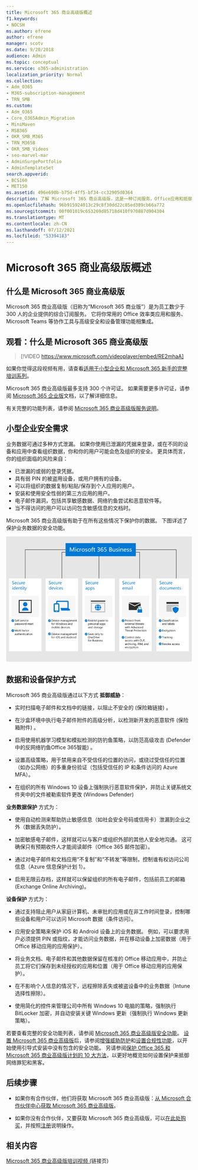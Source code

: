 ```yaml
---
title: Microsoft 365 商业高级版概述
f1.keywords:
- NOCSH
ms.author: efrene
author: efrene
manager: scotv
ms.date: 9/20/2018
audience: Admin
ms.topic: conceptual
ms.service: o365-administration
localization_priority: Normal
ms.collection:
- Adm_O365
- M365-subscription-management
- TRN_SMB
ms.custom:
- Adm_O365
- Core_O365Admin_Migration
- MiniMaven
- MSB365
- OKR_SMB_M365
- TRN_M365B
- OKR_SMB_Videos
- seo-marvel-mar
- AdminSurgePortfolio
- AdminTemplateSet
search.appverid:
- BCS160
- MET150
ms.assetid: 496e690b-b75d-4ff5-bf34-cc32905d0364
description: 了解 Microsoft 365 商业高级版，这是一种订阅服务，Office应用和抵御网络威胁的高级防护。
ms.openlocfilehash: 96b915924013c29c8f30dd22c85ed389cb66a772
ms.sourcegitcommit: 00f001019c653269d85718d410f970887d904304
ms.translationtype: MT
ms.contentlocale: zh-CN
ms.lasthandoff: 07/12/2021
ms.locfileid: "53394183"
---
```

# <a name="overview-of-microsoft-365-business-premium"></a>Microsoft 365 商业高级版概述

## <a name="what-is-microsoft-365-business-premium"></a>什么是 Microsoft 365 商业高级版

Microsoft 365 商业高级版（旧称为“Microsoft 365 商业版”）是为员工数少于 300 人的企业提供的综合订阅服务。 它将你常用的 Office 效率类应用和服务、Microsoft Teams 等协作工具与高级安全和设备管理功能相集成。

## <a name="watch-what-is-microsoft-365-business-premium"></a>观看：什么是 Microsoft 365 商业高级版

> [!VIDEO https://www.microsoft.com/videoplayer/embed/RE2mhaA]

如果你觉得这段视频有用，请查看[适用于小型企业和 Microsoft 365 新手的完整培训系列](../business-video/index.yml)。

Microsoft 365 商业高级版最多支持 300 个许可证。 如果需要更多许可证，请参阅 [Microsoft 365 企业版](../enterprise/index.yml)文档，以了解详细信息。

有关完整的功能列表，请参阅 [Microsoft 365 商业高级版服务说明](/office365/servicedescriptions/microsoft-365-service-descriptions/microsoft-365-business-service-description)。

## <a name="small-business-security-needs"></a>小型企业安全需求

业务数据可通过多种方式泄漏。 如果你使用已泄漏的凭据来登录，或在不同的设备和应用中查看组织数据，你和你的用户可能会危及组织的安全。 更具体而言，你的组织面临的风险来自：

- 已泄漏的或弱的登录凭据。
- 具有弱 PIN 的被盗用设备，或用户拥有的设备。
- 可以将组织的数据复制/粘贴/保存到个人应用的用户。
- 安装和使用安全性弱的第三方应用的用户。
- 电子邮件漏洞，包括共享敏感数据、网络钓鱼尝试和恶意软件等。
- 当不得访问的用户可以访问包含敏感信息的文档时。

Microsoft 365 商业高级版有助于在所有这些情况下保护你的数据。 下图详述了保护业务数据的安全功能。

![展示 M365B 如何保护业务数据的图。](../media/m365businessvalueadd.png)

## <a name="how-your-data-and-devices-are-protected"></a>数据和设备保护方式

Microsoft 365 商业高级版通过以下方式 **抵御威胁**：

- 实时扫描电子邮件和文档中的链接，以阻止不安全的 (保险箱链接) 。

- 在沙盒环境中执行电子邮件附件的高级分析，以检测新开发的恶意软件 (保险箱附件) 。

- 启用使用机器学习模型和模拟检测的防钓鱼策略，以防范高级攻击 (Defender 中的反网络钓鱼Office 365智能) 。

- 设置高级策略，用于禁用来自不受信任的位置的访问，或绕过受信任的位置（如办公网络）的多重身份验证（包括受信任的 IP 和条件访问的 Azure MFA）。

- 在组织的所有 Windows 10 设备上强制执行恶意软件保护，并防止关键系统文件夹中的文件被勒索软件更改 (Windows Defender)

**业务数据保护** 方式为：

- 使用自动检测来帮助防止敏感信息（如社会安全号码或信用卡）泄漏到企业之外（数据丢失防护）。

- 加密敏感电子邮件，这样就可以与客户或组织外部的其他人安全地沟通。 这可确保只有预期收件人才能阅读邮件（Office 365 邮件加密）。

- 通过对电子邮件和文档应用“不复制”和“不转发”等限制，控制谁有权访问公司信息（Azure 信息保护计划 1）。

- 启用无限云存档，这样就可以保留组织的所有电子邮件，包括前员工的邮箱 (Exchange Online Archiving)。

**设备保护** 方式为：

- 通过支持阻止用户从家庭计算机、未审批的应用或在非工作时间登录，控制哪些设备和用户可以访问 Microsoft 数据（条件访问）。

- 应用安全策略来保护 iOS 和 Android 设备上的业务数据。 例如，可以要求用户必须提供 PIN 或指纹，才能访问业务数据，并在移动设备上加密数据（用于 Office 移动应用的应用保护）。

- 将业务文档、电子邮件和其他数据保留在核准的 Office 移动应用中，并防止员工将它们保存到未经授权的应用和位置（用于 Office 移动应用的应用保护）。

- 在不影响个人信息的情况下，远程擦除丢失或被盗设备中的业务数据（Intune 选择性擦除）。

- 使用简化的控件来管理公司中所有 Windows 10 电脑的策略，强制执行 BitLocker 加密，并自动安装关键 Windows 更新（强制执行 Windows 更新策略）。

若要查看完整的安全功能列表，请参阅 [Microsoft 365 商业高级版安全功能](security-features.md)。 [设置 Microsoft 365 商业高级版](set-up.md)后，请参阅[增强威胁防护](increase-threat-protection.md)和[设置合规性功能](set-up-compliance.md)，以开始使用引导式安装中没有包含的安全功能。 另请参阅[保护 Office 365 和 Microsoft 365 商业高级版计划的 10 大方法](/office365/admin/security-and-compliance/secure-your-business-data)，以更好地概览如何设置保护来抵御网络罪犯和黑客。

## <a name="next-steps"></a>后续步骤

- 如果你有合作伙伴，他们将获取 Microsoft 365 商业高级版：[从 Microsoft 合作伙伴中心获取 Microsoft 365 商业高级版](get-microsoft-365-business.md)。

- 如果你没有合作伙伴，又要获取 Microsoft 365 商业高级版，可以[在此处购买](https://www.microsoft.com/microsoft-365/business)，并按照[注册](sign-up.md)说明操作。

## <a name="related-content"></a>相关内容

[Microsoft 365 商业高级版培训视频 (](../business-video/index.yml)链接页) 
